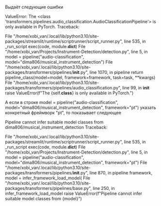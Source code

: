 Выдаёт следующие ошибки

ValueError: The <class 'transformers.pipelines.audio_classification.AudioClassificationPipeline'> is only available in PyTorch.
Traceback:

File "/home/xobi_van/.local/lib/python3.10/site-packages/streamlit/runtime/scriptrunner/script_runner.py", line 535, in _run_script
    exec(code, module.__dict__)
File "/home/xobi_van/Projects/Instrument-Detection/detection.py", line 5, in <module>
    model = pipeline("audio-classification", model="dima806/musical_instrument_detection")
File "/home/xobi_van/.local/lib/python3.10/site-packages/transformers/pipelines/__init__.py", line 1070, in pipeline
    return pipeline_class(model=model, framework=framework, task=task, **kwargs)
File "/home/xobi_van/.local/lib/python3.10/site-packages/transformers/pipelines/audio_classification.py", line 99, in __init__
    raise ValueError(f"The {self.__class__} is only available in PyTorch.")


А если в строке model = pipeline("audio-classification", model="dima806/musical_instrument_detection", framework="pt") указать конкретный фреймворк "pt", то показывает следующее 

Pipeline cannot infer suitable model classes from dima806/musical_instrument_detection
Traceback:

File "/home/xobi_van/.local/lib/python3.10/site-packages/streamlit/runtime/scriptrunner/script_runner.py", line 535, in _run_script
    exec(code, module.__dict__)
File "/home/xobi_van/Projects/Instrument-Detection/detection.py", line 5, in <module>
    model = pipeline("audio-classification", model="dima806/musical_instrument_detection", framework="pt")
File "/home/xobi_van/.local/lib/python3.10/site-packages/transformers/pipelines/__init__.py", line 870, in pipeline
    framework, model = infer_framework_load_model(
File "/home/xobi_van/.local/lib/python3.10/site-packages/transformers/pipelines/base.py", line 250, in infer_framework_load_model
    raise ValueError(f"Pipeline cannot infer suitable model classes from {model}")